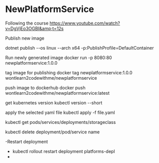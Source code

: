 # NewPlatformService
Following the course https://www.youtube.com/watch?v=DgVjEo3OGBI&amp;t=12s

Publish new image

dotnet publish --os linux --arch x64 -p:PublishProfile=DefaultContainer

Run newly generated image
docker run -p 8080:80 newplatformservice:1.0.0

tag image for publishing
docker tag newplatformservice:1.0.0 wontlearn2codewithme/newplatformservice

push image to dockerhub 
docker push wontlearn2codewithme/newplatformservice:latest

get kubernetes version
kubectl version --short

apply the selected yaml file
kubectl apply -f file.yaml

kubectl get pods/services/deployments/storageclass

kubectl delete deployment/pod/service name

 -Restart deployment
- kubectl rollout restart deployment platforms-depl
- 

